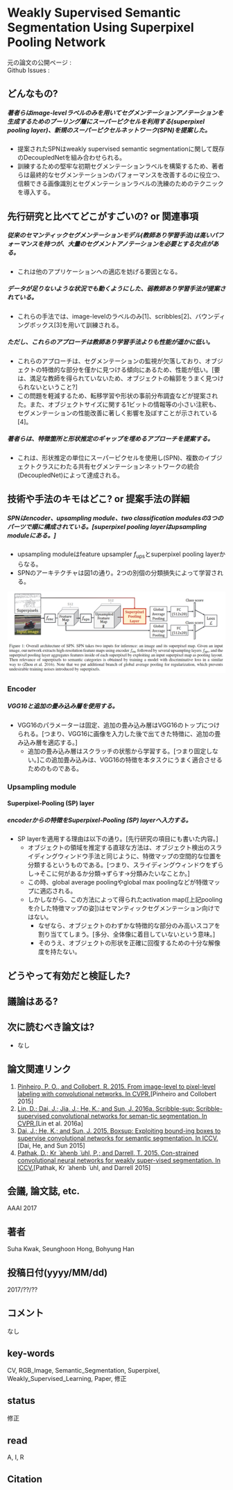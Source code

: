 # Weakly Supervised Semantic Segmentation Using Superpixel Pooling Network

元の論文の公開ページ : []()  
Github Issues : []()  

## どんなもの?
##### 著者らはimage-levelラベルのみを用いてセグメンテーションアノテーションを生成するためのプーリング層にスーパーピクセルを利用する(superpixel pooling layer)、新規のスーパーピクセルネットワーク(SPN)を提案した。
- 提案されたSPNはweakly supervised semantic segmentationに関して既存のDecoupledNetを組み合わせられる。
- 訓練するための堅牢な初期セグメンテーションラベルを構築するため、著者らは最終的なセグメンテーションのパフォーマンスを改善するのに役立つ、信頼できる画像識別とセグメンテーションラベルの洗練のためのテクニックを導入する。

## 先行研究と比べてどこがすごいの? or 関連事項
##### 従来のセマンティックセグメンテーションモデル(教師あり学習手法)は高いパフォーマンスを持つが、大量のセグメントアノテーションを必要とする欠点がある。
- これは他のアプリケーションへの適応を妨げる要因となる。

##### データが足りないような状況でも動くようにした、弱教師あり学習手法が提案されている。
- これらの手法では、image-levelのラベルのみ[1]、scribbles[2]、バウンディングボックス[3]を用いて訓練される。

##### ただし、これらのアプローチは教師あり学習手法よりも性能が遥かに低い。
- これらのアプローチは、セグメンテーションの監視が欠落しており、オブジェクトの特徴的な部分を僅かに見つける傾向にあるため、性能が低い。[要は、満足な教師を得られていないため、オブジェクトの輪郭をうまく見つけられないということ?]
- この問題を軽減するため、転移学習や形状の事前分布調査などが提案された。また、オブジェクトサイズに関する1ビットの情報等の小さい注釈も、セグメンテーションの性能改善に著しく影響を及ぼすことが示されている[4]。

##### 著者らは、特徴箇所と形状推定のギャップを埋めるアプローチを提案する。
- これは、形状推定の単位にスーパーピクセルを使用し(SPN)、複数のイブジェクトクラスにわたる共有セグメンテーションネットワークの統合(DecoupledNet)によって達成される。

## 技術や手法のキモはどこ? or 提案手法の詳細
##### SPNはencoder、upsampling module、two classification modulesの3つのパーツで順に構成されている。[superpixel pooling layerはupsampling moduleにある。]
- upsampling moduleはfeature upsampler $f_ {\text{ups}}$とsuperpixel pooling layerからなる。
- SPNのアーキテクチャは図1の通り。2つの別個の分類損失によって学習される。

![img/WSSSUSPN/fig1.png](img/WSSSUSPN/fig1.png)

### Encoder
##### VGG16と追加の畳み込み層を使用する。
- VGG16のパラメーターは固定、追加の畳み込み層はVGG16のトップにつけられる。[つまり、VGG16に画像を入力した後で出てきた特徴に、追加の畳み込み層を適応する。]
    - 追加の畳み込み層はスクラッチの状態から学習する。[つまり固定しない。]この追加畳み込みは、VGG16の特徴を本タスクにうまく適合させるためのものである。

### Upsampling module
#### Superpixel-Pooling (SP) layer
##### encoderからの特徴をSuperpixel-Pooling (SP) layerへ入力する。
- SP layerを適用する理由は以下の通り。[先行研究の項目にも書いた内容。]
    - オブジェクトの領域を推定する直球な方法は、オブジェクト検出のスライディングウィンドウ手法と同じように、特徴マップの空間的な位置を分類するというものである。[つまり、スライディングウィンドウをずらし->そこに何があるか分類->ずらす->分類みたいなことか。]
    - この時、global average poolingやglobal max poolingなどが特徴マップに適応される。
    - しかしながら、この方法によって得られたactivation map([上記poolingを介した特徴マップの姿])はセマンティックセグメンテーション向けではない。
        - なぜなら、オブジェクトのわずかな特徴的な部分のみ高いスコアを割り当ててしまう。[多分、全体像に着目していないという意味。]
        - そのうえ、オブジェクトの形状を正確に回復するための十分な解像度を持たない。





## どうやって有効だと検証した?

## 議論はある?

## 次に読むべき論文は?
- なし

## 論文関連リンク
1. [Pinheiro, P. O., and Collobert, R. 2015. From image-level to pixel-level labeling with convolutional networks. In CVPR.](https://arxiv.org/abs/1411.6228)[Pinheiro and Collobert 2015]
2. [Lin, D.; Dai, J.; Jia, J.; He, K.; and Sun, J. 2016a. Scribble-sup: Scribble-supervised convolutional networks for seman-tic segmentation. In CVPR.](https://arxiv.org/abs/1604.05144)[Lin et al. 2016a]
3. [Dai, J.; He, K.; and Sun, J. 2015. Boxsup: Exploiting bound-ing boxes to supervise convolutional networks for semantic segmentation. In ICCV.](https://arxiv.org/abs/1503.01640)[Dai, He, and Sun 2015]
4. [Pathak, D.; Kr ̈ ahenb ̈ uhl, P.; and Darrell, T. 2015. Con-strained convolutional neural networks for weakly super-vised segmentation. In ICCV.](https://arxiv.org/abs/1506.03648)[Pathak, Kr ̈ ahenb ̈ uhl, and Darrell 2015]

## 会議, 論文誌, etc.
AAAI 2017

## 著者
Suha Kwak, Seunghoon Hong, Bohyung Han

## 投稿日付(yyyy/MM/dd)
2017/??/??

## コメント
なし

## key-words
CV, RGB_Image, Semantic_Segmentation, Superpixel, Weakly_Supervised_Learning, Paper, 修正

## status
修正

## read
A, I, R

## Citation
